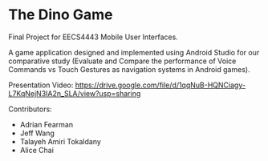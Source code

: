 # The Dino Game

Final Project for EECS4443 Mobile User Interfaces. <br />

A game application designed and implemented using Android Studio for our comparative study (Evaluate and Compare the performance of Voice Commands vs Touch Gestures as navigation systems in Android games). <br />

Presentation Video: https://drive.google.com/file/d/1qqNuB-HQNCiagy-L7KqNejN3IA2n_SLA/view?usp=sharing

Contributors:
- Adrian Fearman
- Jeff Wang
- Talayeh Amiri Tokaldany
- Alice Chai
